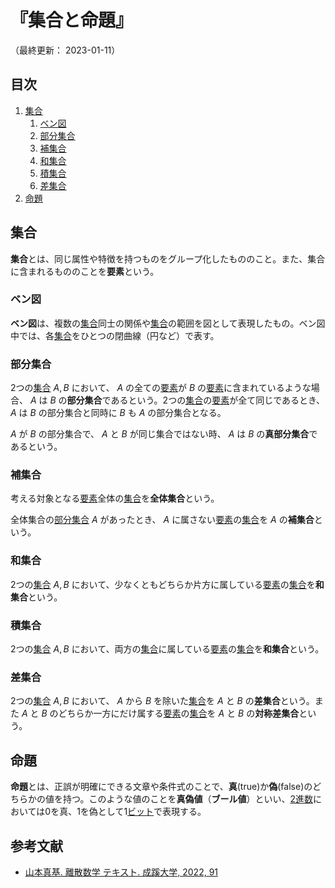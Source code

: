 # 『集合と命題』

（最終更新： 2023-01-11）


## 目次

1. [集合](#集合)
	1. [ベン図](#ベン図)
	1. [部分集合](#部分集合)
	1. [補集合](#補集合)
	1. [和集合](#和集合)
	1. [積集合](#積集合)
	1. [差集合](#差集合)
1. [命題](#命題)


## 集合

**集合**とは、同じ属性や特徴を持つものをグループ化したもののこと。また、集合に含まれるもののことを**要素**という。

### ベン図

**ベン図**は、複数の[集合](#集合)同士の関係や[集合](#集合)の範囲を図として表現したもの。ベン図中では、各[集合](#集合)をひとつの閉曲線（円など）で表す。

### 部分集合

2つの[集合](#集合) $A, B$ において、 $A$ の全ての[要素](#集合)が $B$ の[要素](#集合)に含まれているような場合、 $A$ は $B$ の**部分集合**であるという。2つの[集合](#集合)の[要素](#集合)が全て同じであるとき、 $A$ は $B$ の部分集合と同時に $B$ も $A$ の部分集合となる。

$A$ が $B$ の部分集合で、 $A$ と $B$ が同じ集合ではない時、 $A$ は $B$ の**真部分集合**であるという。

### 補集合

考える対象となる[要素](#集合)全体の[集合](#集合)を**全体集合**という。

全体集合の[部分集合](#部分集合) $A$ があったとき、 $A$ に属さない[要素](#集合)の[集合](#集合)を $A$ の**補集合**という。

### 和集合

2つの[集合](#集合) $A, B$ において、少なくともどちらか片方に属している[要素](#集合)の[集合](#集合)を**和集合**という。

### 積集合

2つの[集合](#集合) $A, B$ において、両方の[集合](#集合)に属している[要素](#集合)の[集合](#集合)を**和集合**という。

### 差集合

2つの[集合](#集合) $A, B$ において、 $A$ から $B$ を除いた[集合](#集合)を $A$ と $B$ の**差集合**という。また $A$ と $B$ のどちらか一方にだけ属する[要素](#集合)の[集合](#集合)を $A$ と $B$ の**対称差集合**という。


## 命題

**命題**とは、正誤が明確にできる文章や条件式のことで、**真**(true)か**偽**(false)のどちらかの値を持つ。このような値のことを**真偽値**（**ブール値**）といい、[2進数](./radix.md#2進数)においては0を真、1を偽として1[ビット](./computer_and_number.md#データの単位)で表現する。


## 参考文献

- [山本真基. 離散数学 テキスト. 成蹊大学, 2022, 91](https://www.ci.seikei.ac.jp/yamamoto/lecture/dm/text.pdf)
